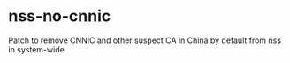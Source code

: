 nss-no-cnnic
============

Patch to remove CNNIC and other suspect CA in China by default from nss in system-wide
